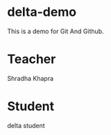 # delta-demo
This is a demo for Git And Github.

# Teacher 
Shradha Khapra

# Student
delta student
